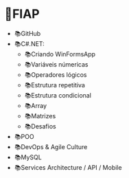 # 📌FIAP

* 📚GitHub
* 📚C#.NET:
	* 📚Criando WinFormsApp
	* 📚Variáveis númericas
	* 📚Operadores lógicos	
	* 📚Estrutura repetitiva
	* 📚Estrutura condicional
	* 📚Array
	* 📚Matrizes	
	* 📚Desafios
* 📚POO
* 📚DevOps & Agile Culture
* 📚MySQL
* 📚Services Architecture / API / Mobile
